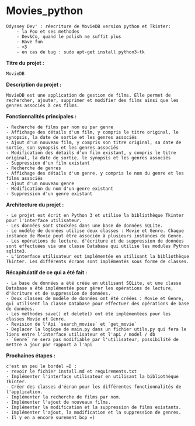 # Movies_python

    Odyssey Dev' : réecriture de MovieDB version python et Tkinter:
        - la Poo et ses methodes
        - Dev&Co, quand le polish ne suffit plus
        - Have fun
        - <3
        - en cas de bug : sudo apt-get install python3-tk



**Titre du projet :** 

    MovieDB

**Description du projet :** 
    
    MovieDB est une application de gestion de films. Elle permet de rechercher, ajouter, supprimer et modifier des films ainsi que les genres associés à ces films.

**Fonctionnalités principales :**

    - Recherche de films par nom ou par genre
    - Affichage des détails d'un film, y compris le titre original, le synopsis, la date de sortie et les genres associés
    - Ajout d'un nouveau film, y compris son titre original, sa date de sortie, son synopsis et les genres associés
    - Modification des détails d'un film existant, y compris le titre original, la date de sortie, le synopsis et les genres associés
    - Suppression d'un film existant
    - Recherche de genres
    - Affichage des détails d'un genre, y compris le nom du genre et les films associés
    - Ajout d'un nouveau genre
    - Modification du nom d'un genre existant
    - Suppression d'un genre existant

**Architecture du projet :**

    - Le projet est écrit en Python 3 et utilise la bibliothèque Tkinter pour l'interface utilisateur.
    - Les données sont stockées dans une base de données SQLite.
    - Le modèle de données utilise deux classes : Movie et Genre. Chaque instance de Movie peut être associée à plusieurs instances de Genre.
    - Les opérations de lecture, d'écriture et de suppression de données sont effectuées via une classe Database qui utilise les modules Python sqlite3.
    - L'interface utilisateur est implémentée en utilisant la bibliothèque Tkinter. Les différents écrans sont implémentés sous forme de classes.

**Récapitulatif de ce qui a été fait :**

    - La base de données a été créée en utilisant SQLite, et une classe Database a été implémentée pour gérer les opérations de lecture, d'écriture et de suppression de données.
    - Deux classes de modèle de données ont été créées : Movie et Genre, qui utilisent la classe Database pour effectuer des opérations de base de données.
    - Les méthodes save() et delete() ont été implémentées pour les classes Movie et Genre.
    - Revision de l'Api `search_movies` et `get_movie`
    - Deplacer la logique de main.py dans un fichier utils.py qui fera le liens entre l'interface utilisateur et l'api / model / db
    - `Genre` ne sera pas modifiable par l'utilisateur, possibilité de mettre a jour par rapport a l'api


**Prochaines étapes :**

    c'est un peu le bordel =D :
    - revoir le fichier install.md et requirements.txt
    - Implémenter l'interface utilisateur en utilisant la bibliothèque Tkinter.
    - Créer des classes d'écran pour les différentes fonctionnalités de l'application.
    - Implémenter la recherche de films par nom.
    - Implémenter l'ajout de nouveaux films.
    - Implémenter la modification et la suppression de films existants.
    - Implémenter l'ajout, la modification et la suppression de genres.
    - Il y en a encore surement bcp =)
